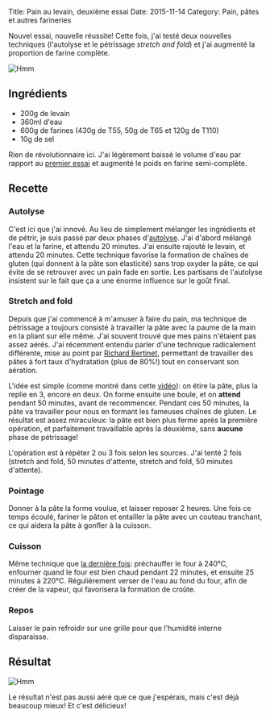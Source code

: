 Title: Pain au levain, deuxième essai
Date: 2015-11-14
Category: Pain, pâtes et autres farineries

Nouvel essai, nouvelle réussite! Cette fois, j'ai testé deux nouvelles techniques (l'autolyse et le pétrissage *stretch and fold*) et j'ai augmenté la proportion de farine complète.

![Hmm](https://cozy.brl.ovh/public/photos/photos/29890556546cd7999016d32d820d6abe.jpg)

## Ingrédients

- 200g de levain
- 360ml d'eau
- 600g de farines (430g de T55, 50g de T65 et 120g de T110)
- 10g de sel

Rien de révolutionnaire ici. J'ai légèrement baissé le volume d'eau par rapport au [premier essai](/pain-au-levain-premier-essai) et augmenté le poids en farine semi-complète.

## Recette

### Autolyse

C'est ici que j'ai innové. Au lieu de simplement mélanger les ingrédients et de pétrir, je suis passé par deux phases d'[autolyse](http://www.abreadaday.com/the-autolyse-method/). J'ai d'abord mélangé l'eau et la farine, et attendu 20 minutes. J'ai ensuite rajouté le levain, et attendu 20 minutes. Cette technique favorise la formation de chaînes de gluten (qui donnent à la pâte son élasticité) sans trop oxyder la pâte, ce qui évite de se retrouver avec un pain fade en sortie. Les partisans de l'autolyse insistent sur le fait que ça a une énorme influence sur le goût final.

### Stretch and fold

Depuis que j'ai commencé à m'amuser à faire du pain, ma technique de pétrissage a toujours consisté à travailler la pâte avec la paume de la main en la pliant sur elle même. J'ai souvent trouvé que mes pains n'étaient pas assez aérés. J'ai récemment entendu parler d'une technique radicalement différente, mise au point par [Richard Bertinet](https://www.youtube.com/watch?v=kXV8mayG3W0), permettant de travailler des pâtes à fort taux d'hydratation (plus de 80%!) tout en conservant son aération.

L'idée est simple (comme montré dans cette [vidéo](https://www.youtube.com/watch?v=VrcTHcLQ_GM)): on étire la pâte, plus la replie en 3, encore en deux. On forme ensuite une boule, et on **attend** pendant 50 minutes, avant de recommencer. Pendant ces 50 minutes, la pâte va travailler pour nous en formant les fameuses chaînes de gluten. Le résultat est assez miraculeux: la pâte est bien plus ferme après la première opération, et parfaitement travaillable après la deuxième, sans **aucune** phase de pétrissage!

L'opération est à répéter 2 ou 3 fois selon les sources. J'ai tenté 2 fois (stretch and fold, 50 minutes d'attente, stretch and fold, 50 minutes d'attente).

### Pointage

Donner à la pâte la forme voulue, et laisser reposer 2 heures. Une fois ce temps écoulé, fariner le pâton et entailler la pâte avec un couteau tranchant, ce qui aidera la pâte à gonfler à la cuisson.

### Cuisson

Même technique que [la dernière fois](/pain-au-levain-premier-essai): préchauffer le four à 240°C, enfourner quand le four est bien chaud pendant 22 minutes, et ensuite 25 minutes à 220°C. Régulièrement verser de l'eau au fond du four, afin de créer de la vapeur, qui favorisera la formation de croûte.

### Repos

Laisser le pain refroidir sur une grille pour que l'humidité interne disparaisse.


## Résultat

![Hmm](https://cozy.brl.ovh/public/photos/photos/29890556546cd7999016d32d820d683a.jpg)

Le résultat n'est pas aussi aéré que ce que j'espérais, mais c'est déjà beaucoup mieux! Et c'est délicieux!